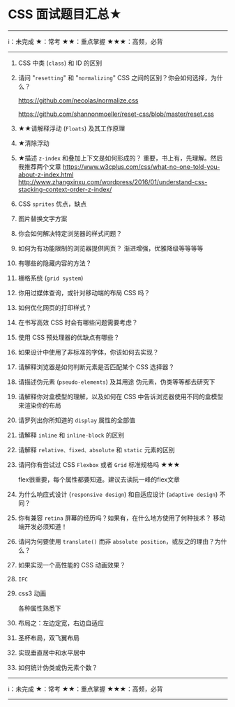 # CSS 面试题目汇总★

****
ℹ️：未完成
★：常考
★★：重点掌握
★★★：高频，必背
****

1. CSS 中类 (`class`) 和 ID 的区别
1. 请问 "`resetting`" 和 "`normalizing`" CSS 之间的区别？你会如何选择，为什么？

    <https://github.com/necolas/normalize.css>

    <https://github.com/shannonmoeller/reset-css/blob/master/reset.css>

1. ★★请解释浮动 (`Floats`) 及其工作原理
1. ★清除浮动
1. ★描述 `z-index` 和叠加上下文是如何形成的？
    重要，书上有，先理解。然后我推荐两个文章
    <https://www.w3cplus.com/css/what-no-one-told-you-about-z-index.html>
    <http://www.zhangxinxu.com/wordpress/2016/01/understand-css-stacking-context-order-z-index/>
1. CSS `sprites`
    优点，缺点
1. 图片替换文字方案
1. 你会如何解决特定浏览器的样式问题？
1. 如何为有功能限制的浏览器提供网页？
    渐进增强，优雅降级等等等等
1. 有哪些的隐藏内容的方法？
1. 栅格系统 (`grid system`)

1. 你用过媒体查询，或针对移动端的布局 CSS 吗？

1. 如何优化网页的打印样式？

1. 在书写高效 CSS 时会有哪些问题需要考虑？

1. 使用 CSS 预处理器的优缺点有哪些？

1. 如果设计中使用了非标准的字体，你该如何去实现？

1. 请解释浏览器是如何判断元素是否匹配某个 CSS 选择器？

1. 请描述伪元素 (`pseudo-elements`) 及其用途
    伪元素，伪类等等都去研究下

1. 请解释你对盒模型的理解，以及如何在 CSS 中告诉浏览器使用不同的盒模型来渲染你的布局

1. 请罗列出你所知道的 `display` 属性的全部值

1. 请解释 `inline` 和 `inline-block` 的区别

1. 请解释 `relative、fixed、absolute` 和 `static` 元素的区别

1. 请问你有尝试过 CSS `Flexbox` 或者 `Grid` 标准规格吗 ★★★

    flex很重要，每个属性都要知道。建议去读阮一峰的flex文章

1. 为什么响应式设计 (`responsive design`) 和自适应设计 (`adaptive design`) 不同？

1. 你有兼容 `retina` 屏幕的经历吗？如果有，在什么地方使用了何种技术？
    移动端开发必须知道！

1. 请问为何要使用 `translate()` 而非 `absolute position`，或反之的理由？为什么？

1. 如果实现一个高性能的 CSS 动画效果？

1. `IFC`

1. css3 动画

    各种属性熟悉下

1. 布局之：左边定宽，右边自适应

1. 圣杯布局，双飞翼布局

1. 实现垂直居中和水平居中

1. 如何统计伪类或伪元素个数？

****
ℹ️：未完成
★：常考
★★：重点掌握
★★★：高频，必背
****
